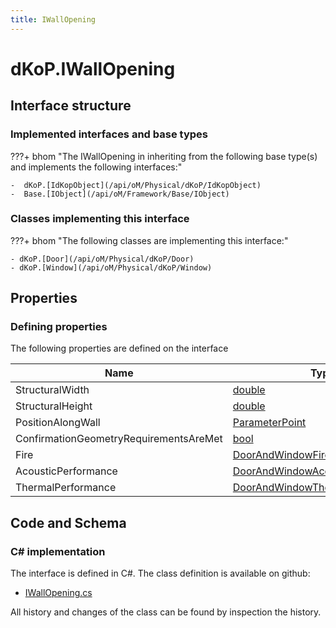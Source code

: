 ```yaml
---
title: IWallOpening
---
```


# dKoP.IWallOpening



## Interface structure

### Implemented interfaces and base types

???+ bhom "The IWallOpening in inheriting from the following base type(s) and implements the following interfaces:"

    -  dKoP.[IdKopObject](/api/oM/Physical/dKoP/IdKopObject)
    -  Base.[IObject](/api/oM/Framework/Base/IObject)


### Classes implementing this interface

???+ bhom "The following classes are implementing this interface:"

    - dKoP.[Door](/api/oM/Physical/dKoP/Door)
    - dKoP.[Window](/api/oM/Physical/dKoP/Window)


## Properties



### Defining properties

The following properties are defined on the interface

| Name             | Type             | Description      | Quantity         |
|------------------|------------------|------------------|------------------|
| StructuralWidth | [double](https://learn.microsoft.com/en-us/dotnet/api/System.Double?view=netstandard-2.0) | - | - |
| StructuralHeight | [double](https://learn.microsoft.com/en-us/dotnet/api/System.Double?view=netstandard-2.0) | - | - |
| PositionAlongWall | [ParameterPoint](/api/oM/Physical/dKoP/ParameterPoint) | - | - |
| ConfirmationGeometryRequirementsAreMet | [bool](https://learn.microsoft.com/en-us/dotnet/api/System.Boolean?view=netstandard-2.0) | - | - |
| Fire | [DoorAndWindowFire](/api/oM/Physical/dKoP/DoorAndWindowFire) | - | - |
| AcousticPerformance | [DoorAndWindowAcoustics](/api/oM/Physical/dKoP/DoorAndWindowAcoustics) | - | - |
| ThermalPerformance | [DoorAndWindowThermalPerformance](/api/oM/Physical/dKoP/DoorAndWindowThermalPerformance) | - | - |


## Code and Schema

### C# implementation

The interface is defined in C#. The class definition is available on github:

- [IWallOpening.cs](https://github.com/BHoM/dKoP_Toolkit/blob/develop/dKoP_oM/Geometry/Openings/IWallOpening.cs)

All history and changes of the class can be found by inspection the history.
